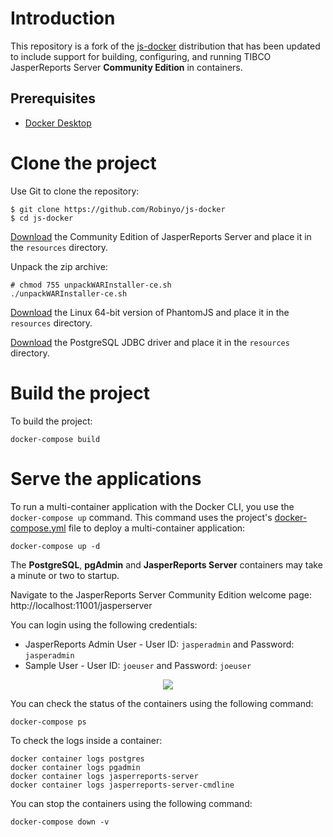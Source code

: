 # Introduction

This repository is a fork of the [js-docker](https://github.com/TIBCOSoftware/js-docker) distribution that has been 
updated to include support for building, configuring, and running TIBCO JasperReports Server **Community Edition** in 
containers.

## Prerequisites

- [Docker Desktop](https://www.docker.com/products/docker-desktop)

# Clone the project

Use Git to clone the repository:

```
$ git clone https://github.com/Robinyo/js-docker
$ cd js-docker
```

[Download](https://community.jaspersoft.com/project/jasperreports-server/releases) the Community Edition of 
JasperReports Server and place it in the `resources` directory.

Unpack the zip archive:

```
# chmod 755 unpackWARInstaller-ce.sh
./unpackWARInstaller-ce.sh
```

[Download](https://phantomjs.org/download.html) the Linux 64-bit version of PhantomJS and place it in the `resources` 
directory.

[Download](https://jdbc.postgresql.org/download.html) the PostgreSQL JDBC driver and place it in the `resources` 
directory.

# Build the project

To build the project:

```
docker-compose build
```

# Serve the applications

To run a multi-container application with the Docker CLI, you use the `docker-compose up` command. 
This command uses the project's [docker-compose.yml](https://github.com/Robinyo/js-docker/blob/master/docker-compose.yml) 
file to deploy a multi-container application:

```
docker-compose up -d
```

The **PostgreSQL**, **pgAdmin** and **JasperReports Server** containers may take a minute or two to startup. 

Navigate to the JasperReports Server Community Edition welcome page: http://localhost:11001/jasperserver

You can login using the following credentials:
* JasperReports Admin User - User ID: `jasperadmin` and Password: `jasperadmin`
* Sample User - User ID: `joeuser` and Password: `joeuser`

<p align="center">
  <img src="https://github.com/Robinyo/js-docker/blob/master/login.png">
</p>

You can check the status of the containers using the following command:

```
docker-compose ps
```

To check the logs inside a container:

```
docker container logs postgres
docker container logs pgadmin
docker container logs jasperreports-server
docker container logs jasperreports-server-cmdline
```

You can stop the containers using the following command:

```
docker-compose down -v
```
